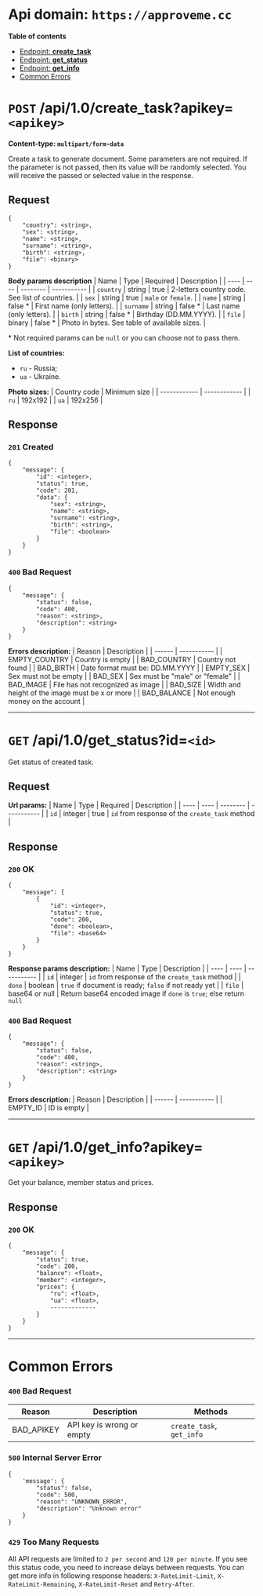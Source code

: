 # Api domain: `https://approveme.cc`

**Table of contents**
- [Endpoint: **create_task**](#post-api10create_taskapikeyapikey)
- [Endpoint: **get_status**](#get-api10get_statusidid)
- [Endpoint: **get_info**](#get-api10get_infoapikeyapikey)
- [Common Errors](#common-errors)

# `POST` /api/1.0/create_task?apikey=`<apikey>`
**Content-type: `multipart/form-data`**

Create a task to generate document. Some parameters are not required. If the parameter is not passed, then its value will be randomly selected. You will receive the passed or selected value in the response.

## Request
```
{
    "country": <string>,
    "sex": <string>,
    "name": <string>,
    "surname": <string>,
    "birth": <string>,
    "file": <binary>
}
```

**Body params description**
| Name | Type | Required | Description |
| ---- | ---- | -------- | ----------- |
| `country` | string | true | 2-letters country code. See list of countries. |
| `sex` | string | true | `male` or `female`. |
| `name` | string | false * | First name (only letters). |
| `surname` | string | false * | Last name (only letters). |
| `birth` | string | false * | Birthday (DD.MM.YYYY). |
| `file` | binary | false * | Photo in bytes. See table of available sizes. |

\* Not required params can be `null` or you can choose not to pass them.

**List of countries:**
* `ru` - Russia;
* `ua` - Ukraine.

**Photo sizes:**
| Country code | Minimum size |
| ------------ | ------------ |
| `ru` | 192x192 |
| `ua` | 192x256 |

## Response
### `201` Created
```
{
    "message": {
        "id": <integer>,
        "status": true,
        "code": 201,
        "data": {
            "sex": <string>,
            "name": <string>,
            "surname": <string>,
            "birth": <string>,
            "file": <boolean>
        }
    }
}
```

### `400` Bad Request
```
{
    "message": {
        "status": false,
        "code": 400,
        "reason": <string>,
        "description": <string>
    }
}
```

**Errors description:**
| Reason | Description |
| ------ | ----------- |
| EMPTY_COUNTRY | Country is empty |
| BAD_COUNTRY | Country not found |
| BAD_BIRTH | Date format must be: DD.MM.YYYY |
| EMPTY_SEX | Sex must not be empty |
| BAD_SEX | Sex must be "male" or "female" |
| BAD_IMAGE | File has not recognized as image |
| BAD_SIZE | Width and height of the image must be <width>x<height> or more |
| BAD_BALANCE | Not enough money on the account |

---

# `GET` /api/1.0/get_status?id=`<id>`
Get status of created task.

## Request
**Url params:**
| Name | Type | Required | Description |
| ---- | ---- | -------- | ----------- |
| `id` | integer | true | `id` from response of the `create_task` method |

## Response
### `200` OK
```
{
    "message": {
        {
            "id": <integer>,
            "status": true,
            "code": 200,
            "done": <boolean>,
            "file": <base64>
        }
    }
}
```
**Response params description:**
| Name | Type | Description |
| ---- | ---- | ----------- |
| `id` | integer | `id` from response of the `create_task` method |
| `done` | boolean | `true` if document is ready; `false` if not ready yet |
| `file` | base64 or null | Return base64 encoded image if `done` is `true`; else return `null`

### `400` Bad Request
```
{
    "message": {
        "status": false,
        "code": 400,
        "reason": <string>,
        "description": <string>
    }
}
```
**Errors description:**
| Reason | Description |
| ------ | ----------- |
| EMPTY_ID | ID is empty |

---

# `GET` /api/1.0/get_info?apikey=`<apikey>`
Get your balance, member status and prices.

## Response
### `200` OK
```
{
    "message": {
        "status": true,
        "code": 200,
        "balance": <float>,
        "member": <integer>,
        "prices": {
            "ru": <float>,
            "ua": <float>,
            -------------
        }
    }
}
```

---

# Common Errors
### `400` Bad Request
| Reason | Description | Methods |
| ------ | ----------- | ------- |
| BAD_APIKEY | API key is wrong or empty | `create_task`, `get_info` |

### `500` Internal Server Error
```
{
    'message': {
        "status": false,
        "code": 500,
        "reason": "UNKNOWN_ERROR",
        "description": "Unknown error"
    }
}
```

### `429` Too Many Requests
All API requests are limited to `2 per second` and `120 per minute`. If you see this status code, you need to increase delays between requests. You can get more info in following response headers: `X-RateLimit-Limit`, `X-RateLimit-Remaining`, `X-RateLimit-Reset` and `Retry-After`.
